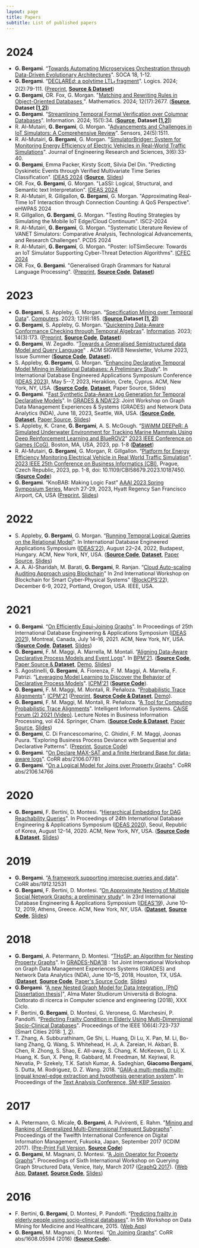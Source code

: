 ```yaml
---
layout: page
title: Papers
subtitle: List of published papers
---
```


# 2024

 * **G. Bergami**. “[Towards Automating Microservices Orchestration through Data-Driven Evolutionary Architectures](https://link.springer.com/article/10.1007/s11761-024-00387-x)". SOCA 18, 1-12.
 * **G. Bergami**. “[DECLARE<i>d</i>: a polytime LTL<sub>f</sub> fragment](https://www.mdpi.com/2813-0405/2/2/4)". Logics. 2024; 2(2):79-111. ([Preprint](https://www.preprints.org/manuscript/202403.0286/v2), **[Source & Dataset](https://osf.io/fyb4j/)**)
 * **G. Bergami**, OR. Fox, G. Morgan. "[Matching and Rewriting Rules in Object-Oriented Databases ](https://doi.org/10.3390/math12172677)". Mathematics. 2024; 12(17):2677. (**[Source](https://github.com/datagram-db/datagram-db/releases/tag/v2.1)**, **Dataset [[1](https://osf.io/btjqw/?view_only=f31eda86e7b04ac886734a26cd2ce43d),[2](https://osf.io/rpu37/)]**)
 * **G. Bergami**. “[Streamlining Temporal Formal Verification over Columnar Databases](https://doi.org/10.3390/info15010034)". Information. 2024; 15(1):34. (**[Source](https://github.com/datagram-db/knobab/releases/tag/v2.3)**, **Dataset [[1](https://osf.io/6y8cv/),[2](https://osf.io/arxf8/)]**)
 * R. Al-Mutairi, **G. Bergami**, G. Morgan. "[Advancements and Challenges in IoT Simulators: A Comprehensive Review](https://www.mdpi.com/1424-8220/24/5/1511)". Sensors, 24(5):1511.
 *  R. Al-Mutairi, **G. Bergami**, G. Morgan. "[SimulatorBridger: System for Monitoring Energy Efficiency of Electric Vehicles in Real-World Traffic Simulations](http://dx.doi.org/10.55708/js0306004)". Journal of Engineering Research and Sciences, 3(6):33-40.
 *   **G. Bergami**, Emma Packer, Kirsty Scott, Silvia Del Din. "Predicting Dyskinetic Events through Verified Multivariate Time Series Classification". [IDEAS 2024](https://conferences.sigappfr.org/ideas2024/program/#session_2) (**[Source](https://github.com/datagram-db/knobab/releases/tag/v3.0)**, [Slides](https://www.researchgate.net/publication/383490808_Slides_IDEAS_2024a))
 *   OR. Fox, **G. Bergami**, G. Morgan. "LaSSI: Logical, Structural, and Semantic text Interpretation". [IDEAS 2024](https://conferences.sigappfr.org/ideas2024/program/#session_3)
 *   R. Al-Mutairi, R. Gillgallon, **G. Bergami**, G. Morgan. "Approximating Real-Time IoT Interaction through Connection Counting: A QoS Perspective". eHWPAS 2024
 *   R. Gillgallon, **G. Bergami**, G. Morgan. "Testing Routing Strategies by Simulating the Mobile IoT Edge/Cloud Continuum". ISC2-2024
 *   R. Al-Mutairi, **G. Bergami**, G. Morgan. "Systematic Literature Review of VANET Simulators: Comparative Analysis, Technological Advancements, and Research Challenges". PCDS 2024
 *   R. Al-Mutairi, **G. Bergami**, G. Morgan. "Poster: IoTSimSecure: Towards an IoT Simulator Supporting Cyber-Threat Detection Algorithms". [ICFEC 2024](https://icfec2024.ontariotechu.ca/)
 * OR. Fox, **G. Bergami**. "Generalised Graph Grammars for Natural Language Processing". ([Preprint](https://arxiv.org/abs/2403.07481), **[Source Code](https://github.com/datagram-db/datagram-db/releases/tag/v1.0)**, **[Dataset](https://osf.io/btjqw/?view_only=f31eda86e7b04ac886734a26cd2ce43d)**)
 
# 2023


 * **G. Bergami**, S. Appleby, G. Morgan. “[Specification Mining over Temporal Data](https://www.mdpi.com/2073-431X/12/9/185)". [Computers](https://www.mdpi.com/journal/computers/special_issues/107SP8786V). 2023; 12(9):185. (**[Source](https://github.com/datagram-db/knobab/releases/tag/v2.2)**,**Dataset [[1](https://osf.io/nsqcd/), [2](https://osf.io/arxf8/)]**)
 * **G. Bergami**, S. Appleby, G. Morgan. “[Quickening Data-Aware Conformance Checking through Temporal Algebras](https://www.mdpi.com/2078-2489/14/3/173)". [Information](https://www.mdpi.com/journal/information/special_issues/1D5WDEWMG5). 2023; 14(3):173. ([Preprint](https://www.preprints.org/manuscript/202301.0254/), **[Source Code](https://github.com/datagram-db/knobab/releases/tag/v1.2)**, **[Dataset](https://osf.io/2cxr7/)**)
 * **G. Bergami**, W. Zegadło. “[Towards a Generalised Semistructured data Model and Query Language](https://dl.acm.org/doi/10.1145/3609429.3609433)" . ACM SIGWEB Newsletter, Volume 2023, Issue Summer (**[Source Code](https://github.com/datagram-db/gsm_gsql/releases/tag/v0.5)**, **[Dataset](https://osf.io/pgf9h/files)**).
 * S. Appleby, **G. Bergami**, G. Morgan. “[Enhancing Declarative Temporal Model Mining in Relational Databases: A Preliminary Study](http://doi.org/10.1145/3589462.3589491)". In International Database Engineered Applications Symposium Conference ([IDEAS 2023](https://conferences.sigappfr.org/ideas2023/program/)), May 5--7, 2023, Heraklion, Crete, Cyprus. ACM, New York, NY, USA. (**[Source Code](https://github.com/datagram-db/knobab/releases/tag/v2.1)**, **[Dataset](https://dx.doi.org/10.17605/OSF.IO/NSQCD)**, Paper Source, Slides)
 * **G. Bergami**. "[Fast Synthetic Data-Aware Log Generation for Temporal Declarative Models](http://doi.org/10.1145/3594778.3594881)". In [GRADES & NDA'23](https://gradesnda.github.io/):  Joint Workshop on Graph Data Management Experiences & Systems (GRADES) and Network Data Analytics (NDA), June 18, 2023, Seattle, WA, USA.  (**[Source Code](https://github.com/jackbergus/gradesnda23)**, [**Dataset**](https://osf.io/2pmvs/), [Paper Source](https://github.com/gyankos/gradesnda23), [Slides](https://www.researchgate.net/publication/371788127_Fast_Synthetic_Data-Aware_Log_Generation_for_Temporal_Declarative_Models_Slides))
 * S. Appleby, K. Crane, **G. Bergami**, A. S. McGough. “[SWiMM DEEPeR: A Simulated Underwater Environment for Tracking Marine Mammals Using Deep Reinforcement Learning and BlueROV2](http://dx.doi.org/10.1109/CoG57401.2023.10333168)" [2023 IEEE Conference on Games (CoG)](https://2023.ieee-cog.org/program/), Boston, MA, USA, 2023, pp. 1-8 (**[Dataset](https://osf.io/pe2ht/)**)
 * R. Al-Mutairi, **G. Bergami**, G. Morgan, R. Gillgallon. “[Platform for Energy Efficiency Monitoring Electrical Vehicle in Real World Traffic Simulation](https://doi.org/10.1109/CBI58679.2023.10187450)". [2023 IEEE 25th Conference on Business Informatics (CBI)](https://cbi2023.org/index.php/program/full-program), Prague, Czech Republic, 2023, pp. 1-8, doi: 10.1109/CBI58679.2023.10187450.  (**[Source Code](https://github.com/jackbergus/SimulatorBridger/releases/tag/v0.1)**)
 * **G. Bergami**. “KnoBAB: Making Logic Fast"  [AAAI 2023 Spring Symposium Series](https://ltlf-symposium.github.io/program), March 27-29, 2023, Hyatt Regency San Francisco Airport, CA, USA ([Preprint](https://www.researchgate.net/publication/368574873_KnoBAB_Making_Logic_Fast), [Slides](https://ltlf-symposium.github.io/assets/slides/Giacomo%20B.pdf))

# 2022

 * S. Appleby, **G. Bergami**, G. Morgan. “[Running Temporal Logical Queries on the Relational Model](https://dl.acm.org/doi/10.1145/3548785.3548786)". In International Database Engineered Applications Symposium ([IDEAS’22](https://confsys.encs.concordia.ca/IDEAS-II/ideas22/ideas22.php)), August 22–24, 2022, Budapest, Hungary. ACM, New York, NY, USA. (**[Source Code](https://github.com/datagram-db/knobab/releases/tag/v1.0)**, **[Dataset](https://osf.io/xwd3v/)**, [Paper Source](https://github.com/SamuelAppleby/IDEAS_2022), [Slides](https://www.researchgate.net/publication/363690979_presentationpptx))
 * A. A. Al-Sharidah, M. Barati, **G. Bergami**, R. Ranjan. “[Cloud Auto-scaling Auditing Approach using Blockchain](https://ieeexplore.ieee.org/document/10061831/)" In 2nd International Workshop on 
Blockchain for Smart Cyber-Physical Systems" ([BlockCPS'22](https://sites.google.com/view/blockcps2022)), December 6-9, 2022, Portland, Oregon, USA. IEEE, USA. 

# 2021
* **G. Bergami**. “[On Efficiently Equi-Joining Graphs](https://doi.org/10.1145/3472163.3472269)". In Proceedings of 25th International Database Engineering & Applications Symposium ([IDEAS 2021](https://confsys.encs.concordia.ca/IDEAS/ideas21/FinalProgram-IDEAS2021.pdf)), Montreal, Canada, July 14–16, 2021. ACM, New York, NY, USA. ([**Source Code**](https://github.com/gyankos/graphjoin/releases/tag/1.0), [**Dataset**](https://osf.io/xney5/), [Slides](https://www.researchgate.net/publication/353247024_IDEAS'21_Slides))
* **G. Bergami**, F. M. Maggi, A. Marrella, M. Montali. “[Aligning Data-Aware Declarative Process Models and Event Logs](https://link.springer.com/chapter/10.1007%2F978-3-030-85469-0_16)". In [BPM'21](https://bpm2021.diag.uniroma1.it/program/). ([**Source Code**](https://github.com/jackbergus/bpm21/releases/tag/0.9), [Paper Source & **Dataset**](https://github.com/jackbergus/bpm21-dataalign/), [Demo](https://youtu.be/TYL2nkO1dkw), [Slides](https://www.researchgate.net/publication/354436667_BPM%2721_Slides))
* S. Agostinelli, **G. Bergami**, A. Fiorenza, F. M. Maggi, A. Marrella, F. Patrizi. “[Leveraging Model Learning to Discover the Behavior of Declarative Process Models](https://ieeexplore.ieee.org/document/9576870/)". [ICPM'21](https://icpmconference.org/2021/declarative-process-discovery-with-model-learning/) ([**Source Code**](https://github.com/bpm-diag/DECMOL)).
* **G. Bergami**, F. M. Maggi, M. Montali, R. Peñaloza. “[Probabilistic Trace Alignments](https://ieeexplore.ieee.org/document/9576856/)". [ICPM'21](https://icpmconference.org/2021/probabilistic-trace-alignment/) ([Preprint](https://arxiv.org/abs/2107.03997), [**Source Code & Dataset**](https://github.com/jackbergus/approxProbTraceAlign/releases/tag/0.9), [Demo](https://youtu.be/aWhS7yOa0UA)).
* **G. Bergami**, F. M. Maggi, M. Montali,  R. Peñaloza. “[A Tool for Computing Probabilistic Trace Alignments](https://link.springer.com/chapter/10.1007/978-3-030-79108-7_14)". Intelligent Information Systems. [CAiSE Forum (2) 2021 (Video)](https://youtu.be/XTcCgVsJCs0?t=1197). Lecture Notes in Business Information Processing, vol 424. Springer, Cham. ([**Source Code & Dataset**](https://github.com/jackbergus/approxProbTraceAlign/releases/tag/0.9), [Paper Source](https://github.com/jackbergus/ProbTraceAlignment/releases/tag/1.0), [Slides](https://www.researchgate.net/publication/352889355_Slides_CAiSE'21))
* **G. Bergami**, C. Di Francescomarino, C. Ghidini, F. M. Maggi, Joonas Puura. “Exploring Business Process Deviance with Sequential and Declarative Patterns". ([Preprint](https://arxiv.org/abs/2111.12454), [Source Code](https://github.com/jackbergus/CompleteDevianceMining))
* **G. Bergami**. “[On Declare MAX-SAT and a finite Herbrand Base for data-aware logs](https://arxiv.org/abs/2106.07781)". CoRR abs/2106.07781
* **G. Bergami**. “[On a Logical Model for Joins over Property Graphs](https://arxiv.org/abs/2106.14766)". CoRR abs/2106.14766


# 2020
* **G. Bergami**, F. Bertini, D. Montesi. “[Hierarchical Embedding for DAG Reachability Queries](https://dl.acm.org/doi/10.1145/3410566.3410583)". In Proceedings of 24th International Database Engineering & Applications Symposium ([IDEAS 2020](http://confsys.encs.concordia.ca/IDEAS/ideas20/ideas20.php)), Seoul, Republic of Korea, August 12–14, 2020. ACM, New York, NY, USA. ([**Source Code & Dataset**](https://github.com/gyankos/hierarchy_embedding), [Slides](https://www.researchgate.net/publication/343889450_Euclidean_Embedding_Slides))


# 2019

* **G. Bergami**. “[A framework supporting imprecise queries and data](https://arxiv.org/abs/1912.12531)". CoRR abs/1912.12531
* **G. Bergami**, F. Bertini, D. Montesi. “[On Approximate Nesting of Multiple Social Network Graphs: a preliminary study](https://dl.acm.org/citation.cfm?id=3331081)". In 23rd International Database Engineering & Applications Symposium ([IDEAS’19](http://confsys.encs.concordia.ca/IDEAS/ideas19/IDEAS2019-Program.pdf)),
June 10–12, 2019, Athens, Greece. ACM, New York, NY, USA. ([**Dataset**](https://osf.io/czvtb/), **[Source Code](https://github.com/jackbergus/FHoSP/)**, [Slides](https://www.researchgate.net/publication/333672297_FHoSP_Slides_2019))

# 2018
* **G. Bergami**, A. Petermann, D. Montesi. “[THoSP: an Algorithm for Nesting Property Graphs](https://dl.acm.org/citation.cfm?id=3210267)". In [GRADES-NDA’18](https://sites.google.com/site/gradesnda2018/) : 1st Joint International Workshop on Graph Data Management Experiences Systems (GRADES) and Network Data Analytics (NDA), June 10–15, 2018, Houston, TX, USA. ([**Dataset**](https://drive.google.com/open?id=1ielgqlCd6z37NLmyJq1ysS-ZowG4CaN2), **[Source Code](https://bitbucket.org/unibogb/graphnestingc/src)**, [Paper's Source Code](https://github.com/gyankos/GraphNesting), [Slides](https://www.researchgate.net/publication/325777613_Slides_THoSP_2018))
* **G.Bergami**. “[A new Nested Graph Model for Data Integration, [PhD Dissertation thesis]](https://jackbergus.github.io/theses/)", Alma Mater Studiorum Università di Bologna. Dottorato di ricerca in Computer science and engineering (2018), XXX Ciclo. 
* F. Bertini, **G. Bergami**, D. Montesi, G. Veronese, G. Marchesini, P. Pandolfi. “[Predicting Frailty Condition in Elderly Using Multi-Dimensional Socio-Clinical Databases](http://ieeexplore.ieee.org/document/8280555/)". Proceedings of the IEEE 106(4):723-737 (Smart Cities 2018: [1](http://proceedingsoftheieee.ieee.org/view-recent-issues/april-2018/), [2](https://ieeexplore.ieee.org/xpl/tocresult.jsp?isnumber=8326750)).
* T. Zhang, A. Subburathinam, Ge Shi, L. Huang, Di Lu, X. Pan, M. Li, Bo-liang Zhang, Q. Wang, S. Whitehead, H. Ji, A. Zareian, H. Akbari, B. Chen, R. Zhong, S. Shao, E. All-away, S. Chang, K. McKeown, D. Li, X. Huang, K. Sun, X. Peng, R. Gabbard, M. Freedman, M. Kejriwal, R. Nevatia, P- Szekely, T.K. Satish Kumar, A. Sadeghian, **Giacomo Bergami**, S. Dutta, M. Rodriguez, D. Z. Wang. 2018. “[GAIA-a multi-media multi-lingual knowl-edge extraction and hypothesis generation system](https://tac.nist.gov/publications/2018/participant.papers/TAC2018.GAIA.proceedings.pdf)". In Proceedings of the [Text Analysis Conference, 	SM-KBP Session](https://tac.nist.gov/2018/workshop/tac2018.agenda.html).


# 2017
* A. Petermann, G. Micale, **G. Bergami**, A. Pulvirenti, E. Rahm. "[Mining and Ranking of Generalized Multi-Dimensional Frequent Subgraphs](http://ieeexplore.ieee.org/document/8244685/)". Proceedings of the Twelfth International Conference on Digital Information Management, Fukuoka, Japan, September 2017 (ICDIM 2017). ([Pre-Print Full Version](https://drive.google.com/open?id=157mJnFZuu_pfo41amf2c--Krbp3f4SwL), **[Source Code](https://github.com/p3et/dmgm)**)
* **G. Bergami**, M. Magnani, D. Montesi. “[A Join Operator for Property Graphs](http://ceur-ws.org/Vol-1810/GraphQ_paper_04.pdf)”. Proceedings of Sixth International Workshop on Querying Graph Structured Data, Venice, Italy, March 2017 ([GraphQ 2017](https://www.isgroup.unimo.it/graphq2017/program.asp)). ([Web App](http://jackbergus.alwaysdata.net/joinapp/), [**Dataset**](https://osf.io/97uam), **[Source Code](https://bitbucket.org/unibogb/databasemappings/)**, [Slides](https://www.slideshare.net/jackbergus/a-join-operator-for-property-graphs))

# 2016
* F. Bertini, **G. Bergami**, D. Montesi, P. Pandolfi. “[Predicting frailty in elderly people using socio-clinical databases](https://www.siam.org/meetings/sdm16/SDMDMMH.pdf)”. In 5th Workshop on Data Mining for Medicine and Healthcare, 2015. ([Web App](http://jackbergus.alwaysdata.net/calc/index.html))
* **G. Bergami**, M. Magnani, D. Montesi. “[On Joining Graphs](https://arxiv.org/abs/1608.05594)”. CoRR abs/1608.05594 (2016) (**[Source Code](https://bitbucket.org/unibogb/databasemappings/src/graphq2017/draft_java/)**).
